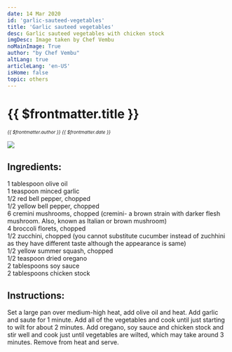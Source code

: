 ```yaml
---
date: 14 Mar 2020
id: 'garlic-sauteed-vegetables'
title: 'Garlic sauteed vegetables'
desc: Garlic sauteed vegetables with chicken stock
imgDesc: Image taken by Chef Vembu
noMainImage: True
author: "by Chef Vembu"
altLang: true
articleLang: 'en-US'
isHome: false
topic: others
---
```


# {{ $frontmatter.title }}
<i style="font-size: 0.75em;"> {{ $frontmatter.author }} {{ $frontmatter.date }} </i>

![](/img/others/garlic-sauteed-vegetables/_thumbnail.png)

## Ingredients:

1 tablespoon olive oil  
1 teaspoon minced garlic  
1/2 red bell pepper, chopped  
1/2 yellow bell pepper, chopped  
6 cremini mushrooms, chopped (cremini- a brown strain with darker flesh mushroom. Also, known as Italian or brown mushroom)   
4 broccoli florets, chopped   
1/2 zucchini, chopped (you cannot substitute cucumber instead of zuchhini as they have different taste although the appearance is same)   
1/2 yellow summer squash, chopped   
1/2 teaspoon dried oregano   
2 tablespoons soy sauce   
2 tablespoons chicken stock  

## Instructions:  

Set a large pan over medium-high heat, add olive oil and heat. Add garlic and saute for 1 minute. Add all of the vegetables and cook until just starting to wilt for about 2 minutes. Add oregano, soy sauce and chicken stock and stir well and cook just until vegetables are wilted, which may take around 3 minutes. Remove from heat and serve. 


<style>
/* table{
    border-collapse: collapse;
    border-spacing: 0;
    border:2px solid gray;
}

th{
    border:2px solid gray;
}

td{
    border:1px solid gray;
} */
</style>